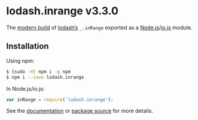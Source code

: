 # lodash.inrange v3.3.0

The [modern build](https://github.com/lodash/lodash/wiki/Build-Differences) of [lodash’s](https://lodash.com/) `_.inRange` exported as a [Node.js](http://nodejs.org/)/[io.js](https://iojs.org/) module.

## Installation

Using npm:

```bash
$ {sudo -H} npm i -g npm
$ npm i --save lodash.inrange
```

In Node.js/io.js:

```js
var inRange = require('lodash.inrange');
```

See the [documentation](https://lodash.com/docs#inRange) or [package source](https://github.com/lodash/lodash/blob/3.3.0-npm-packages/lodash.inrange) for more details.
